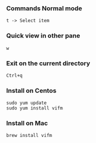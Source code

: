 ### Commands Normal mode
```
t -> Select item
```

### Quick view in other pane

```
w
```

### Exit on the current directory

```
Ctrl+q
```

### Install on Centos
```
sudo yum update
sudo yum install vifm
```

### Install on Mac
```
brew install vifm
```
